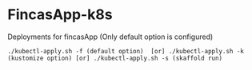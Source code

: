 # FincasApp-k8s

Deployments for fincasApp (Only default option is configured)

```
./kubectl-apply.sh -f (default option)  [or] ./kubectl-apply.sh -k (kustomize option) [or] ./kubectl-apply.sh -s (skaffold run)
```

